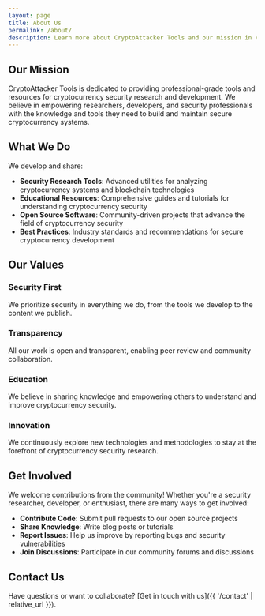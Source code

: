 ```yaml
---
layout: page
title: About Us
permalink: /about/
description: Learn more about CryptoAttacker Tools and our mission in cryptocurrency security research.
---
```


## Our Mission

CryptoAttacker Tools is dedicated to providing professional-grade tools and resources for cryptocurrency security research and development. We believe in empowering researchers, developers, and security professionals with the knowledge and tools they need to build and maintain secure cryptocurrency systems.

## What We Do

We develop and share:

- **Security Research Tools**: Advanced utilities for analyzing cryptocurrency systems and blockchain technologies
- **Educational Resources**: Comprehensive guides and tutorials for understanding cryptocurrency security
- **Open Source Software**: Community-driven projects that advance the field of cryptocurrency security
- **Best Practices**: Industry standards and recommendations for secure cryptocurrency development

## Our Values

### Security First
We prioritize security in everything we do, from the tools we develop to the content we publish.

### Transparency
All our work is open and transparent, enabling peer review and community collaboration.

### Education
We believe in sharing knowledge and empowering others to understand and improve cryptocurrency security.

### Innovation
We continuously explore new technologies and methodologies to stay at the forefront of cryptocurrency security research.

## Get Involved

We welcome contributions from the community! Whether you're a security researcher, developer, or enthusiast, there are many ways to get involved:

- **Contribute Code**: Submit pull requests to our open source projects
- **Share Knowledge**: Write blog posts or tutorials
- **Report Issues**: Help us improve by reporting bugs and security vulnerabilities
- **Join Discussions**: Participate in our community forums and discussions

## Contact Us

Have questions or want to collaborate? [Get in touch with us]({{ '/contact' | relative_url }}).
